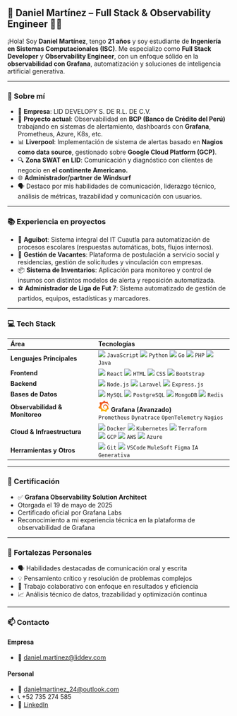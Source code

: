 ## 🧠 Daniel Martínez – Full Stack & Observability Engineer 👨‍💻

¡Hola! Soy **Daniel Martínez**, tengo **21 años** y soy estudiante de **Ingeniería en Sistemas Computacionales (ISC)**. Me especializo como **Full Stack Developer** y **Observability Engineer**, con un enfoque sólido en la **observabilidad con Grafana**, automatización y soluciones de inteligencia artificial generativa.

---

### 🚀 Sobre mí

* 🏢 **Empresa**: LID DEVELOPY S. DE R.L. DE C.V.
* 💼 **Proyecto actual**: Observabilidad en **BCP (Banco de Crédito del Perú)** trabajando en sistemas de alertamiento, dashboards con **Grafana**, Prometheus, Azure, K8s, etc.
* 📊 **Liverpool**: Implementación de sistema de alertas basado en **Nagios como data source**, gestionado sobre **Google Cloud Platform (GCP)**.
* 🔍 **Zona SWAT en LID**: Comunicación y diagnóstico con clientes de negocio en **el continente Americano.**
* 🌐 **Administrador/partner de Windsurf**
* 🗣️ Destaco por mis habilidades de comunicación, liderazgo técnico, análisis de métricas, trazabilidad y comunicación con usuarios.

---

### 📚 Experiencia en proyectos

* 🤖 **Aguibot**: Sistema integral del IT Cuautla para automatización de procesos escolares (respuestas automáticas, bots, flujos internos).
* 💼 **Gestión de Vacantes**: Plataforma de postulación a servicio social y residencias, gestión de solicitudes y vinculación con empresas.
* 📦 **Sistema de Inventarios**: Aplicación para monitoreo y control de insumos con distintos modelos de alerta y reposición automatizada.
* ⚽ **Administrador de Liga de Fut 7**: Sistema automatizado de gestión de partidos, equipos, estadísticas y marcadores.

---

### 💻 Tech Stack

| Área | Tecnologías |
| :--- | :--- |
| **Lenguajes Principales** | <img src="https://cdn.jsdelivr.net/gh/devicons/devicon/icons/javascript/javascript-original.svg" width="25"/> `JavaScript` <img src="https://cdn.jsdelivr.net/gh/devicons/devicon/icons/python/python-original.svg" width="25"/> `Python` <img src="https://cdn.jsdelivr.net/gh/devicons/devicon/icons/go/go-original.svg" width="25"/> `Go` <img src="https://cdn.jsdelivr.net/gh/devicons/devicon/icons/php/php-original.svg" width="25"/> `PHP` <img src="https://cdn.jsdelivr.net/gh/devicons/devicon/icons/java/java-original.svg" width="25"/> `Java` |
| **Frontend** | <img src="https://cdn.jsdelivr.net/gh/devicons/devicon/icons/react/react-original.svg" width="25"/> `React` <img src="https://cdn.jsdelivr.net/gh/devicons/devicon/icons/html5/html5-original.svg" width="25"/> `HTML` <img src="https://cdn.jsdelivr.net/gh/devicons/devicon/icons/css3/css3-original.svg" width="25"/> `CSS` <img src="https://cdn.jsdelivr.net/gh/devicons/devicon/icons/bootstrap/bootstrap-original.svg" width="25"/> `Bootstrap` |
| **Backend** | <img src="https://cdn.jsdelivr.net/gh/devicons/devicon/icons/nodejs/nodejs-original.svg" width="25"/> `Node.js` <img src="https://cdn.jsdelivr.net/gh/devicons/devicon/icons/laravel/laravel-plain.svg" width="25"/> `Laravel` <img src="https://cdn.jsdelivr.net/gh/devicons/devicon/icons/express/express-original.svg" width="25"/> `Express.js` |
| **Bases de Datos** | <img src="https://cdn.jsdelivr.net/gh/devicons/devicon/icons/mysql/mysql-original.svg" width="25"/> `MySQL` <img src="https://cdn.jsdelivr.net/gh/devicons/devicon/icons/postgresql/postgresql-original.svg" width="25"/> `PostgreSQL` <img src="https://cdn.jsdelivr.net/gh/devicons/devicon/icons/mongodb/mongodb-original.svg" width="25"/> `MongoDB` <img src="https://cdn.jsdelivr.net/gh/devicons/devicon/icons/redis/redis-original.svg" width="25"/> `Redis` |
| **Observabilidad & Monitoreo** | <img src="https://raw.githubusercontent.com/grafana/grafana/main/public/img/grafana_icon.svg" width="25"/> **Grafana (Avanzado)** <br> `Prometheus` `Dynatrace` `OpenTelemetry` `Nagios` |
| **Cloud & Infraestructura** | <img src="https://cdn.jsdelivr.net/gh/devicons/devicon/icons/docker/docker-original.svg" width="25"/> `Docker` <img src="https://cdn.jsdelivr.net/gh/devicons/devicon/icons/kubernetes/kubernetes-plain.svg" width="25"/> `Kubernetes` <img src="https://cdn.jsdelivr.net/gh/devicons/devicon/icons/terraform/terraform-original.svg" width="25"/> `Terraform` <br> <img src="https://cdn.jsdelivr.net/gh/devicons/devicon/icons/googlecloud/googlecloud-original.svg" width="25"/> `GCP` <img src="https://cdn.jsdelivr.net/gh/devicons/devicon/icons/amazonwebservices/amazonwebservices-original.svg" width="25"/> `AWS` <img src="https://cdn.jsdelivr.net/gh/devicons/devicon/icons/azure/azure-original.svg" width="25"/> `Azure` |
| **Herramientas y Otros** | <img src="https://cdn.jsdelivr.net/gh/devicons/devicon/icons/git/git-original.svg" width="25"/> `Git` <img src="https://cdn.jsdelivr.net/gh/devicons/devicon/icons/vscode/vscode-original.svg" width="25"/> `VSCode` `MuleSoft` `Figma` `IA Generativa` |

---

### 🏅 Certificación

* ✅ **Grafana Observability Solution Architect**
* Otorgada el 19 de mayo de 2025
* Certificado oficial por Grafana Labs
* Reconocimiento a mi experiencia técnica en la plataforma de observabilidad de Grafana

---

### 🎯 Fortalezas Personales

* 🗣️ Habilidades destacadas de comunicación oral y escrita
* 💡 Pensamiento crítico y resolución de problemas complejos
* 🤝 Trabajo colaborativo con enfoque en resultados y eficiencia
* 📈 Análisis técnico de datos, trazabilidad y optimización continua

---

### 📫 Contacto

#### Empresa

* 📧 [daniel.martinez@liddev.com](mailto:daniel.martinez@liddev.com)

#### Personal

* 📧 [danielmartinez_24@outlook.com](mailto:danielmartinez_24@outlook.com)
* 📞 +52 735 274 585
* 🔗 [LinkedIn](https://www.linkedin.com/in/daniel-martinez-789bb2265)
